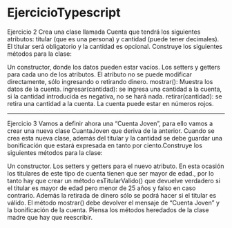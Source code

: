 # EjercicioTypescript

Ejercicio 2
Crea una clase llamada Cuenta que tendrá los siguientes atributos: titular (que es una persona) y cantidad (puede tener decimales). El titular será obligatorio y la cantidad es opcional. Construye los siguientes métodos para la clase:

Un constructor, donde los datos pueden estar vacíos.
Los setters y getters para cada uno de los atributos. El atributo no se puede modificar directamente, sólo ingresando o retirando dinero.
mostrar(): Muestra los datos de la cuenta.
ingresar(cantidad): se ingresa una cantidad a la cuenta, si la cantidad introducida es negativa, no se hará nada.
retirar(cantidad): se retira una cantidad a la cuenta. La cuenta puede estar en números rojos.

------------------------------------------------------------------------------------------------------------------
Ejercicio 3
Vamos a definir ahora una “Cuenta Joven”, para ello vamos a crear una nueva clase CuantaJoven que deriva de la anterior. Cuando se crea esta nueva clase, además del titular y la cantidad se debe guardar una bonificación que estará expresada en tanto por ciento.Construye los siguientes métodos para la clase:

Un constructor.
Los setters y getters para el nuevo atributo.
En esta ocasión los titulares de este tipo de cuenta tienen que ser mayor de edad., por lo tanto hay que crear un método esTitularValido() que devuelve verdadero si el titular es mayor de edad pero menor de 25 años y falso en caso contrario.
Además la retirada de dinero sólo se podrá hacer si el titular es válido.
El método mostrar() debe devolver el mensaje de “Cuenta Joven” y la bonificación de la cuenta.
Piensa los métodos heredados de la clase madre que hay que reescribir.
